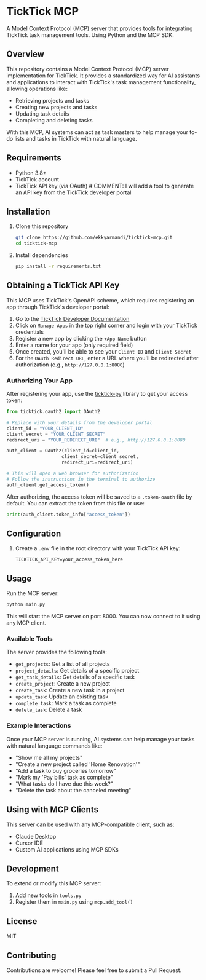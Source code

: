 # TickTick MCP

A Model Context Protocol (MCP) server that provides tools for integrating TickTick task management tools. Using Python and the MCP SDK.

## Overview

This repository contains a Model Context Protocol (MCP) server implementation for TickTick. It provides a standardized way for AI assistants and applications to interact with TickTick's task management functionality, allowing operations like:

- Retrieving projects and tasks
- Creating new projects and tasks
- Updating task details
- Completing and deleting tasks

With this MCP, AI systems can act as task masters to help manage your to-do lists and tasks in TickTick with natural language.

## Requirements

- Python 3.8+
- TickTick account
- TickTick API key (via OAuth) # COMMENT: I will add a tool to generate an API key from the TickTick developer portal

## Installation

1. Clone this repository

   ```bash
   git clone https://github.com/ekkyarmandi/ticktick-mcp.git
   cd ticktick-mcp
   ```

2. Install dependencies

   ```bash
   pip install -r requirements.txt
   ```

## Obtaining a TickTick API Key

This MCP uses TickTick's OpenAPI scheme, which requires registering an app through TickTick's developer portal:

1. Go to the [TickTick Developer Documentation](https://developer.ticktick.com/docs)
2. Click on `Manage Apps` in the top right corner and login with your TickTick credentials
3. Register a new app by clicking the `+App Name` button
4. Enter a name for your app (only required field)
5. Once created, you'll be able to see your `Client ID` and `Client Secret`
6. For the `OAuth Redirect URL`, enter a URL where you'll be redirected after authorization (e.g., `http://127.0.0.1:8080`)

### Authorizing Your App

After registering your app, use the [ticktick-py](https://github.com/lazeroffmichael/ticktick-py) library to get your access token:

```python
from ticktick.oauth2 import OAuth2

# Replace with your details from the developer portal
client_id = "YOUR_CLIENT_ID"
client_secret = "YOUR_CLIENT_SECRET"
redirect_uri = "YOUR_REDIRECT_URI"  # e.g., http://127.0.0.1:8080

auth_client = OAuth2(client_id=client_id,
                    client_secret=client_secret,
                    redirect_uri=redirect_uri)

# This will open a web browser for authorization
# Follow the instructions in the terminal to authorize
auth_client.get_access_token()
```

After authorizing, the access token will be saved to a `.token-oauth` file by default. You can extract the token from this file or use:

```python
print(auth_client.token_info["access_token"])
```

## Configuration

1. Create a `.env` file in the root directory with your TickTick API key:
   ```
   TICKTICK_API_KEY=your_access_token_here
   ```

## Usage

Run the MCP server:

```bash
python main.py
```

This will start the MCP server on port 8000. You can now connect to it using any MCP client.

### Available Tools

The server provides the following tools:

- `get_projects`: Get a list of all projects
- `project_details`: Get details of a specific project
- `get_task_details`: Get details of a specific task
- `create_project`: Create a new project
- `create_task`: Create a new task in a project
- `update_task`: Update an existing task
- `complete_task`: Mark a task as complete
- `delete_task`: Delete a task

### Example Interactions

Once your MCP server is running, AI systems can help manage your tasks with natural language commands like:

- "Show me all my projects"
- "Create a new project called 'Home Renovation'"
- "Add a task to buy groceries tomorrow"
- "Mark my 'Pay bills' task as complete"
- "What tasks do I have due this week?"
- "Delete the task about the canceled meeting"

## Using with MCP Clients

This server can be used with any MCP-compatible client, such as:

- Claude Desktop
- Cursor IDE
- Custom AI applications using MCP SDKs

## Development

To extend or modify this MCP server:

1. Add new tools in `tools.py`
2. Register them in `main.py` using `mcp.add_tool()`

## License

MIT

## Contributing

Contributions are welcome! Please feel free to submit a Pull Request.
